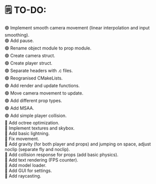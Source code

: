 # 🗒️ TO-DO:
🟢 Implement smooth camera movement (linear interpolation and input smoothing).\
🟢 Add pause.\
🟢 Rename object module to prop module.\
🟢 Create camera struct.\
🟢 Create player struct.\
🟢 Separate headers with .c files.\
🟢 Reogranised CMakeLists.\
🟢 Add render and update functions.\
🟢 Move camera movement to update.\
🟢 Add different prop types.\
🟢 Add MSAA.\
🟢 Add simple player collision.\
🔴 Add octree optimization.\
🔴 Implement textures and skybox.\
🔴 Add basic lightning.\
🔴 Fix movement.\
🔴 Add gravity (for both player and props) and jumping on space, adjust noclip (separate fly and noclip).\
🔴 Add collision response for props (add basic physics).\
🔴 Add text rendering (FPS counter).\
🔴 Add model loader.\
🔴 Add GUI for settings.\
🔴 Add raycasting.